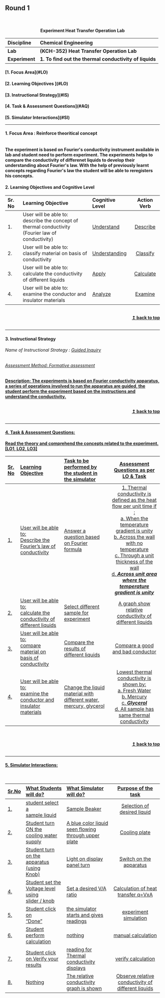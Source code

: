 ## Round 1
<p align="center">
<br>
<br>
<b> Experiment Heat Transfer Operation Lab  <a name="top"></a> <br>
</p>

<b>Discipline | <b>Chemical Engineering
:--|:--|
<b> Lab | <b> (KCH-352) Heat Transfer Operation Lab
<b> Experiment|     <b> 1. To find out the thermal conductivity of liquids


<h4> [1. Focus Area](#LO)
<h4> [2. Learning Objectives ](#LO)
<h4> [3. Instructional Strategy](#IS)
<h4> [4. Task & Assessment Questions](#AQ)
<h4> [5. Simulator Interactions](#SI)
<hr>

<a name="LO"></a>
#### 1. Focus Area : Reinforce theoritical concept
<br>The experiment is based on Fourier's conductivity instrument available in lab and student need to perform experiment. The experiments helps to compare the conductivity of differenet liquids to develop their understanding about Fourier's law. With the help of previously learnt concepts regarding Fourier's law the student will be able to reregisters his concepts.

#### 2. Learning Objectives and Cognitive Level


Sr. No |	Learning Objective	| Cognitive Level | Action Verb
:--|:--|:--|:-:
1.| User will be able to: <br>describe the concept of thermal conductivity <br>(Fourier law of conductivity) | [Understand](http://vlabs.iitb.ac.in/vlabs-dev/document.php) | [Describe](http://vlabs.iitb.ac.in/vlabs-dev/document.php)
2.| User will be able to: <br>classify material on basis of conductivity<br> | [Understanding](http://vlabs.iitb.ac.in/vlabs-dev/document.php) | [Classify](http://vlabs.iitb.ac.in/vlabs-dev/document.php)
3.| User will be able to: <br>calculate the conductivity of different liquids<br>| [Apply](http://vlabs.iitb.ac.in/vlabs-dev/document.php) | [Calculate](http://vlabs.iitb.ac.in/vlabs-dev/document.php)
4.| User will be able to: <br>examine the conductor and insulator materials<br> | [Analyze](http://vlabs.iitb.ac.in/vlabs-dev/document.php) | [Examine](http://vlabs.iitb.ac.in/vlabs-dev/document.php)


<br/>
<div align="right">
    <b><a href="#top">↥ back to top</a></b>
</div>
<br/>
<hr>

<a name="IS"></a>
#### 3. Instructional Strategy
###### Name of Instructional Strategy  :    <u>  Guided Inquiry
###### Assessment Method: Formative assessment

<u> <b>Description: </b> The experiments is based on Fourier conductivity apparatus, a series of operations involved to run the apparatus are guided, the student perform the experiment based on the instructions and understand the conductivity. </u>
<br>
<br/>
<div align="right">
    <b><a href="#top">↥ back to top</a></b>
</div>
<br/>
<hr>

<a name="AQ"></a>
#### 4. Task & Assessment Questions:

Read the theory and comprehend the concepts related to the experiment. [LO1, LO2, LO3]
<br>

Sr. No |	Learning Objective	| Task to be performed by <br> the student  in the simulator | Assessment Questions as per LO & Task
:--|:--|:--|:-:
1.| User will be able to: <br> Describe the Fourier’s law of conductivity | Answer a question based on Fourier formula| 1. Thermal conductivity is defined as the heat flow per unit time if :<br>a. When the temperature gradient is unity<br>b. Across the wall with no temperature<br>c. Through a unit thickness of the wall<br>d. <strong><em>Across unit area where the temperature gradient is unity</em></strong><br>
2.| User will be able to:<br> calculate the conductivity of different liquids |Select different sample for experiment  <br> |A graph show relative conductivity of different liquids <br>
3.| User will be able to:<br> compare material on basis of conductivity |Compare the results of different liquids  <br> |Compare a good and bad conductor <br>
4.| User will be able to:<br> examine the conductor and insulator materials |Change the liquid material with different water, mercury, glycerol  <br> |Lowest thermal conductivity is shown by: <br>a. Fresh Water <br>b. Mercury <br>c. <strong><em>**Glycerol**</em></strong> <br> d. All sample has same thermal conductivity<br>


 <br>
<br/>
<div align="right">
    <b><a href="#top">↥ back to top</a></b>
</div>
<br/>
<hr>

<a name="SI"></a>

#### 5. Simulator Interactions:
<br>

Sr.No | What Students will do? |	What Simulator will do?	| Purpose of the task
:--|:--|:--|:--:
1.| student select a <br> sample liquid| Sample Beaker  |Selection of desired liquid
2.| Student turn ON the <br> cooling water supply | A blue color liquid seen flowing  <br> through upper plate  |Cooling plate
3.|Student turn on the  <br> apparatus (using <br>Knob) | Light on display panel turn | Switch on the apparatus
4.|Student set the <br> Voltage level using <br>slider / knob | Set a desired V/A ratio| Calculation of heat transfer q=VxA
5.|Student click on <br> “Done” | the simulator starts and gives readings | experiment simulation
6.|Student perform calculation | nothing | manual calculation
7.|Student click on Verify your results | reading for Thermal conductivity displays | verify calculation
8.|Nothing | The relative conductivity graph is shown | Observe relative conductivity of different liquids

